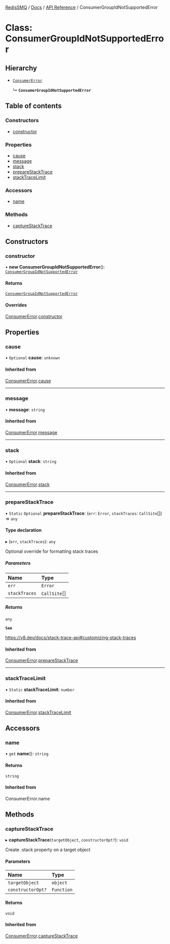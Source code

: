 [RedisSMQ](../../../README.md) / [Docs](../../README.md) / [API Reference](../README.md) / ConsumerGroupIdNotSupportedError

# Class: ConsumerGroupIdNotSupportedError

## Hierarchy

- [`ConsumerError`](ConsumerError.md)

  ↳ **`ConsumerGroupIdNotSupportedError`**

## Table of contents

### Constructors

- [constructor](ConsumerGroupIdNotSupportedError.md#constructor)

### Properties

- [cause](ConsumerGroupIdNotSupportedError.md#cause)
- [message](ConsumerGroupIdNotSupportedError.md#message)
- [stack](ConsumerGroupIdNotSupportedError.md#stack)
- [prepareStackTrace](ConsumerGroupIdNotSupportedError.md#preparestacktrace)
- [stackTraceLimit](ConsumerGroupIdNotSupportedError.md#stacktracelimit)

### Accessors

- [name](ConsumerGroupIdNotSupportedError.md#name)

### Methods

- [captureStackTrace](ConsumerGroupIdNotSupportedError.md#capturestacktrace)

## Constructors

### constructor

• **new ConsumerGroupIdNotSupportedError**(): [`ConsumerGroupIdNotSupportedError`](ConsumerGroupIdNotSupportedError.md)

#### Returns

[`ConsumerGroupIdNotSupportedError`](ConsumerGroupIdNotSupportedError.md)

#### Overrides

[ConsumerError](ConsumerError.md).[constructor](ConsumerError.md#constructor)

## Properties

### cause

• `Optional` **cause**: `unknown`

#### Inherited from

[ConsumerError](ConsumerError.md).[cause](ConsumerError.md#cause)

___

### message

• **message**: `string`

#### Inherited from

[ConsumerError](ConsumerError.md).[message](ConsumerError.md#message)

___

### stack

• `Optional` **stack**: `string`

#### Inherited from

[ConsumerError](ConsumerError.md).[stack](ConsumerError.md#stack)

___

### prepareStackTrace

▪ `Static` `Optional` **prepareStackTrace**: (`err`: `Error`, `stackTraces`: `CallSite`[]) => `any`

#### Type declaration

▸ (`err`, `stackTraces`): `any`

Optional override for formatting stack traces

##### Parameters

| Name | Type |
| :------ | :------ |
| `err` | `Error` |
| `stackTraces` | `CallSite`[] |

##### Returns

`any`

**`See`**

https://v8.dev/docs/stack-trace-api#customizing-stack-traces

#### Inherited from

[ConsumerError](ConsumerError.md).[prepareStackTrace](ConsumerError.md#preparestacktrace)

___

### stackTraceLimit

▪ `Static` **stackTraceLimit**: `number`

#### Inherited from

[ConsumerError](ConsumerError.md).[stackTraceLimit](ConsumerError.md#stacktracelimit)

## Accessors

### name

• `get` **name**(): `string`

#### Returns

`string`

#### Inherited from

ConsumerError.name

## Methods

### captureStackTrace

▸ **captureStackTrace**(`targetObject`, `constructorOpt?`): `void`

Create .stack property on a target object

#### Parameters

| Name | Type |
| :------ | :------ |
| `targetObject` | `object` |
| `constructorOpt?` | `Function` |

#### Returns

`void`

#### Inherited from

[ConsumerError](ConsumerError.md).[captureStackTrace](ConsumerError.md#capturestacktrace)
